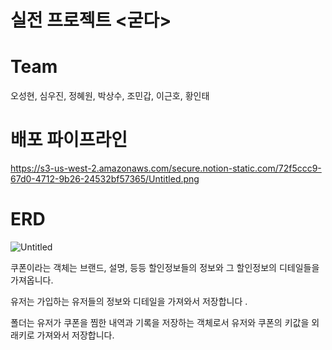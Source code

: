 # 실전 프로젝트 <굳다>
  
# Team
 오성현, 심우진, 정혜원, 박상수, 조민갑, 이근호, 황인태
 
# 배포 파이프라인
https://s3-us-west-2.amazonaws.com/secure.notion-static.com/72f5ccc9-67d0-4712-9b26-24532bf57365/Untitled.png


# ERD
![Untitled](https://s3-us-west-2.amazonaws.com/secure.notion-static.com/1ada0a44-45f2-44ce-a4f0-bf97482e6201/Untitled.png)

쿠폰이라는 객체는 브랜드, 설명, 등등 할인정보들의 정보와 그 할인정보의 디테일들을 가져옵니다.  

유저는 가입하는 유저들의 정보와 디테일을 가져와서 저장합니다 . 

폴더는 유저가 쿠폰을 찜한 내역과 기록을 저장하는 객체로서 유저와 쿠폰의 키값을 외래키로 가져와서 저장합니다.




 
    
